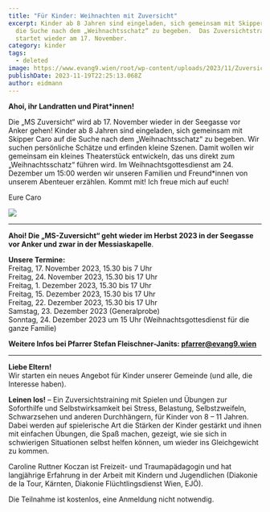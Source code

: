 ```yaml
---
title: "Für Kinder: Weihnachten mit Zuversicht"
excerpt: Kinder ab 8 Jahren sind eingeladen, sich gemeinsam mit Skipper Caro auf
  die Suche nach dem „Weihnachtsschatz“ zu begeben.  Das Zuversichtstraining
  startet wieder am 17. November.
category: kinder
tags:
  - deleted
image: https://www.evang9.wien/root/wp-content/uploads/2023/11/Zuversicht_200.png
publishDate: 2023-11-19T22:25:13.068Z
author: eidmann
---
```


<!--StartFragment-->

**Ahoi, ihr Landratten und Pirat\*innen!**

Die „MS Zuversicht“ wird ab 17. November wieder in der Seegasse vor Anker gehen! Kinder ab 8 Jahren sind eingeladen, sich gemeinsam mit Skipper Caro auf die Suche nach dem „Weihnachtsschatz“ zu begeben. Wir suchen persönliche Schätze und erfinden kleine Szenen. Damit wollen wir gemeinsam ein kleines Theaterstück entwickeln, das uns direkt zum „Weihnachtsschatz“ führen wird. Im Weihnachtsgottesdienst am 24. Dezember um 15:00 werden wir unseren Familien und Freund\*innen von unserem Abenteuer erzählen. Kommt mit! Ich freue mich auf euch!

Eure Caro

![](https://www.evang9.wien/root/wp-content/uploads/2022/05/Seegassen-Matrosinnen.png)

---

**Ahoi! Die „MS-Zuversicht“ geht wieder im Herbst 2023 in der Seegasse vor Anker und zwar in der Messiaskapelle**.

**Unsere Termine:**\
Freitag, 17. November 2023, 15.30 bis 7 Uhr\
Freitag, 24. November 2023, 15.30 bis 17 Uhr\
Freitag, 1. Dezember 2023, 15.30 bis 17 Uhr\
Freitag, 15. Dezember 2023, 15.30 bis 17 Uhr\
Freitag, 22. Dezember 2023, 15.30 bis 17 Uhr\
Samstag, 23. Dezember 2023 (Generalprobe)\
Sonntag, 24. Dezember 2023 um 15 Uhr (Weihnachtsgottesdienst für die ganze Familie)

**Weitere Infos bei Pfarrer Stefan Fleischner-Janits: [pfarrer@evang9.wien](mailto:pfarrer@evang9.wien)**

---

**Liebe Eltern!**\
Wir starten ein neues Angebot für Kinder unserer Gemeinde (und alle, die Interesse haben).

**Leinen los!** – Ein Zuversichtstraining mit Spielen und Übungen zur Soforthilfe und Selbstwirksamkeit bei Stress, Belastung, Selbstzweifeln, Schwarzsehen und anderen Durchhängern, für Kinder von 8 – 11 Jahren. Dabei werden auf spielerische Art die Stärken der Kinder gestärkt und ihnen mit einfachen Übungen, die Spaß machen, gezeigt, wie sie sich in schwierigen Situationen selbst helfen können, um wieder ins Gleichgewicht zu kommen.

Caroline Ruttner Koczan ist Freizeit- und Traumapädagogin und hat langjährige Erfahrung in der Arbeit mit Kindern und Jugendlichen (Diakonie de la Tour, Kärnten, Diakonie Flüchtlingsdienst Wien, EJÖ).

Die Teilnahme ist kostenlos, eine Anmeldung nicht notwendig.

<!--EndFragment-->
